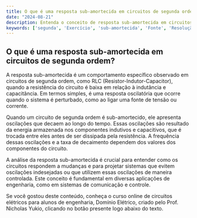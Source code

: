 ```yaml
---
title: O que é uma resposta sub-amortecida em circuitos de segunda ordem?
date: "2024-08-21"
description: Entenda o conceito de resposta sub-amortecida em circuitos de segunda ordem e sua importância na análise de circuitos elétricos.
keywords: ['segunda', 'Exercício', 'sub-amortecida', 'Fonte', 'Resolução', 'continuidade', 'Ordem']
---
```


## O que é uma resposta sub-amortecida em circuitos de segunda ordem?

A resposta sub-amortecida é um comportamento específico observado em circuitos de segunda ordem, como RLC (Resistor-Indutor-Capacitor), quando a resistência do circuito é baixa em relação à indutância e capacitância. Em termos simples, é uma resposta oscilatória que ocorre quando o sistema é perturbado, como ao ligar uma fonte de tensão ou corrente.

Quando um circuito de segunda ordem é sub-amortecido, ele apresenta oscilações que decaem ao longo do tempo. Essas oscilações são resultado da energia armazenada nos componentes indutivos e capacitivos, que é trocada entre eles antes de ser dissipada pela resistência. A frequência dessas oscilações e a taxa de decaimento dependem dos valores dos componentes do circuito.

A análise da resposta sub-amortecida é crucial para entender como os circuitos respondem a mudanças e para projetar sistemas que evitem oscilações indesejadas ou que utilizem essas oscilações de maneira controlada. Este conceito é fundamental em diversas aplicações de engenharia, como em sistemas de comunicação e controle.

Se você gostou deste conteúdo, conheça o curso online de circuitos elétricos para alunos de engenharia, Domínio Elétrico, criado pelo Prof. Nicholas Yukio, clicando no botão presente logo abaixo do texto.